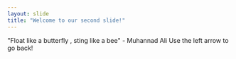 ```yaml
---
layout: slide
title: "Welcome to our second slide!"
---
```

"Float like a butterfly , sting like a bee" - Muhannad Ali
Use the left arrow to go back!
